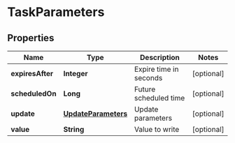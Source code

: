 
# TaskParameters

## Properties
Name | Type | Description | Notes
------------ | ------------- | ------------- | -------------
**expiresAfter** | **Integer** | Expire time in seconds |  [optional]
**scheduledOn** | **Long** | Future scheduled time |  [optional]
**update** | [**UpdateParameters**](UpdateParameters.md) | Update parameters |  [optional]
**value** | **String** | Value to write |  [optional]




